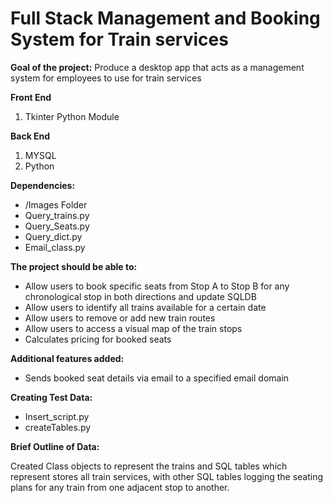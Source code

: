 # Full Stack Management and Booking System for Train services
**Goal of the project:** 
Produce a desktop app that acts as a management system for employees to use for train services

**Front End** 
1. Tkinter Python Module

**Back End** 
1. MYSQL
2. Python
   
**Dependencies:**
  * /Images Folder
  * Query_trains.py
  * Query_Seats.py
  * Query_dict.py
  * Email_class.py
    
**The project should be able to:**
  * Allow users to book specific seats from Stop A to Stop B for any chronological stop in both directions and update SQLDB
  * Allow users to identify all trains available for a certain date
  * Allow users to remove or add new train routes
  * Allow users to access a visual map of the train stops
  * Calculates pricing for booked seats
    
**Additional features added:**
  * Sends booked seat details via email to a specified email domain

**Creating Test Data:**
  * Insert_script.py
  * createTables.py
    
**Brief Outline of Data:** 

Created Class objects to represent the trains and SQL tables which represent stores all train services, with other SQL tables logging the seating plans for any train from one adjacent stop to another.


    

